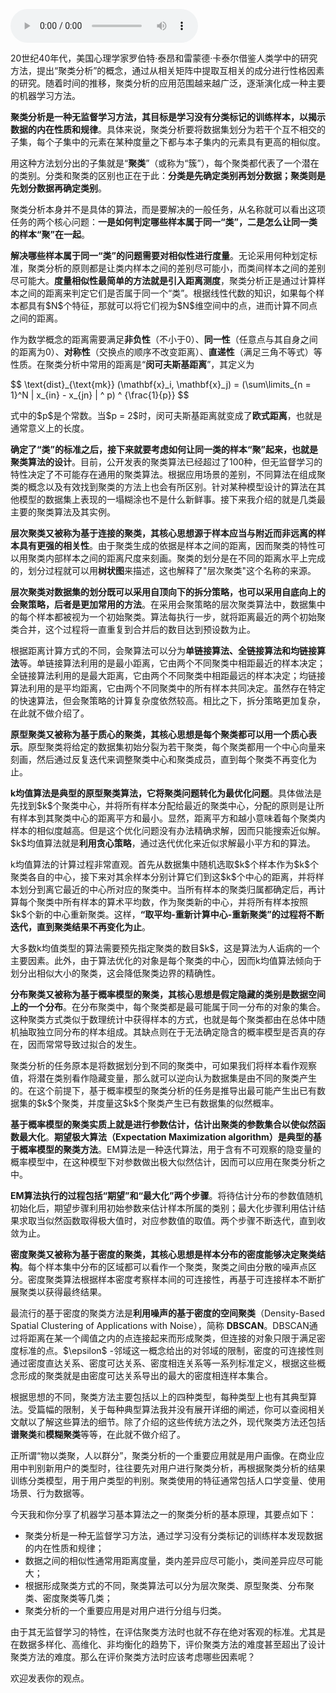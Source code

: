 <audio title="14 机器学习 _ 物以类聚，人以群分：聚类分析" src="https://static001.geekbang.org/resource/audio/dd/56/dd2b1cbd54f6fb998c2df0880da79456.mp3" controls="controls"></audio> 
<p>20世纪40年代，美国心理学家罗伯特·泰昂和雷蒙德·卡泰尔借鉴人类学中的研究方法，提出“聚类分析”的概念，通过从相关矩阵中提取互相关的成分进行性格因素的研究。随着时间的推移，聚类分析的应用范围越来越广泛，逐渐演化成一种主要的机器学习方法。</p>
<p><strong>聚类分析是一种无监督学习方法，其目标是学习没有分类标记的训练样本，以揭示数据的内在性质和规律</strong>。具体来说，聚类分析要将数据集划分为若干个互不相交的子集，每个子集中的元素在某种度量之下都与本子集内的元素具有更高的相似度。</p>
<p>用这种方法划分出的子集就是“<strong>聚类</strong>”（或称为“簇”），每个聚类都代表了一个潜在的类别。分类和聚类的区别也正在于此：<strong>分类是先确定类别再划分数据；聚类则是先划分数据再确定类别</strong>。</p>
<p>聚类分析本身并不是具体的算法，而是要解决的一般任务，从名称就可以看出这项任务的两个核心问题：<strong>一是如何判定哪些样本属于同一“类”，二是怎么让同一类的样本“聚”在一起</strong>。</p>
<p><strong>解决哪些样本属于同一“类”的问题需要对相似性进行度量</strong>。无论采用何种划定标准，聚类分析的原则都是让类内样本之间的差别尽可能小，而类间样本之间的差别尽可能大。<strong>度量相似性最简单的方法就是引入距离测度</strong>，聚类分析正是通过计算样本之间的距离来判定它们是否属于同一个“类”。根据线性代数的知识，如果每个样本都具有$N$个特征，那就可以将它们视为$N$维空间中的点，进而计算不同点之间的距离。</p>
<!-- [[[read_end]]] -->
<p>作为数学概念的距离需要满足<strong>非负性</strong>（不小于0）、<strong>同一性</strong>（任意点与其自身之间的距离为0）、<strong>对称性</strong>（交换点的顺序不改变距离）、<strong>直递性</strong>（满足三角不等式）等性质。在聚类分析中常用的距离是“<strong>闵可夫斯基距离</strong>”，其定义为 </p>
<p>$$ \text{dist}_{\text{mk}} (\mathbf{x}_i, \mathbf{x}_j) = (\sum\limits_{n = 1}^N | x_{in} - x_{jn} | ^ p) ^ {\frac{1}{p}} $$ </p>
<p>式中的$p$是个常数。当$p = 2$时，闵可夫斯基距离就变成了<strong>欧式距离</strong>，也就是通常意义上的长度。</p>
<p><strong>确定了“类”的标准之后，接下来就要考虑如何让同一类的样本“聚”起来，也就是聚类算法的设计</strong>。目前，公开发表的聚类算法已经超过了100种，但无监督学习的特性决定了不可能存在通用的聚类算法。根据应用场景的差别，不同算法在组成聚类的概念以及有效找到聚类的方法上也会有所区别。针对某种模型设计的算法在其他模型的数据集上表现的一塌糊涂也不是什么新鲜事。接下来我介绍的就是几类最主要的聚类算法及其实例。</p>
<p><strong>层次聚类又被称为基于连接的聚类，其核心思想源于样本应当与附近而非远离的样本具有更强的相关性</strong>。由于聚类生成的依据是样本之间的距离，因而聚类的特性可以用聚类内部样本之间的距离尺度来刻画。聚类的划分是在不同的距离水平上完成的，划分过程就可以用<strong>树状图</strong>来描述，这也解释了&quot;层次聚类&quot;这个名称的来源。</p>
<p><strong>层次聚类对数据集的划分既可以采用自顶向下的拆分策略，也可以采用自底向上的会聚策略，后者是更加常用的方法</strong>。在采用会聚策略的层次聚类算法中，数据集中的每个样本都被视为一个初始聚类。算法每执行一步，就将距离最近的两个初始聚类合并，这个过程将一直重复到合并后的数目达到预设数为止。</p>
<p>根据距离计算方式的不同，会聚算法可以分为<strong>单链接算法、全链接算法和均链接算法</strong>等。单链接算法利用的是最小距离，它由两个不同聚类中相距最近的样本决定；全链接算法利用的是最大距离，它由两个不同聚类中相距最远的样本决定；均链接算法利用的是平均距离，它由两个不同聚类中的所有样本共同决定。虽然存在特定的快速算法，但会聚策略的计算复杂度依然较高。相比之下，拆分策略更加复杂，在此就不做介绍了。</p>
<p><strong>原型聚类又被称为基于质心的聚类，其核心思想是每个聚类都可以用一个质心表示</strong>。原型聚类将给定的数据集初始分裂为若干聚类，每个聚类都用一个中心向量来刻画，然后通过反复迭代来调整聚类中心和聚类成员，直到每个聚类不再变化为止。</p>
<p><strong>k均值算法是典型的原型聚类算法，它将聚类问题转化为最优化问题</strong>。具体做法是先找到$k$个聚类中心，并将所有样本分配给最近的聚类中心，分配的原则是让所有样本到其聚类中心的距离平方和最小。显然，距离平方和越小意味着每个聚类内样本的相似度越高。但是这个优化问题没有办法精确求解，因而只能搜索近似解。$k$均值算法就是<strong>利用贪心策略</strong>，通过迭代优化来近似求解最小平方和的算法。</p>
<p>k均值算法的计算过程非常直观。首先从数据集中随机选取$k$个样本作为$k$个聚类各自的中心，接下来对其余样本分别计算它们到这$k$个中心的距离，并将样本划分到离它最近的中心所对应的聚类中。当所有样本的聚类归属都确定后，再计算每个聚类中所有样本的算术平均数，作为聚类新的中心，并将所有样本按照$k$个新的中心重新聚类。这样，<strong>“取平均-重新计算中心-重新聚类”的过程将不断迭代，直到聚类结果不再变化为止</strong>。</p>
<p>大多数k均值类型的算法需要预先指定聚类的数目$k$，这是算法为人诟病的一个主要因素。此外，由于算法优化的对象是每个聚类的中心，因而k均值算法倾向于划分出相似大小的聚类，这会降低聚类边界的精确性。</p>
<p><strong>分布聚类又被称为基于概率模型的聚类，其核心思想是假定隐藏的类别是数据空间上的一个分布</strong>。在分布聚类中，每个聚类都是最可能属于同一分布的对象的集合。这种聚类方式类似于数理统计中获得样本的方式，也就是每个聚类都由在总体中随机抽取独立同分布的样本组成。其缺点则在于无法确定隐含的概率模型是否真的存在，因而常常导致过拟合的发生。</p>
<p>聚类分析的任务原本是将数据划分到不同的聚类中，可如果我们将样本看作观察值，将潜在类别看作隐藏变量，那么就可以逆向认为数据集是由不同的聚类产生的。在这个前提下，基于概率模型的聚类分析的任务是推导出最可能产生出已有数据集的$k$个聚类，并度量这$k$个聚类产生已有数据集的似然概率。</p>
<p><strong>基于概率模型的聚类实质上就是进行参数估计，估计出聚类的参数集合以使似然函数最大化</strong>。<strong>期望极大算法（Expectation Maximization algorithm）是典型的基于概率模型的聚类方法</strong>。EM算法是一种迭代算法，用于含有不可观察的隐变量的概率模型中，在这种模型下对参数做出极大似然估计，因而可以应用在聚类分析之中。</p>
<p><strong>EM算法执行的过程包括“期望”和“最大化”两个步骤</strong>。将待估计分布的参数值随机初始化后，期望步骤利用初始参数来估计样本所属的类别；最大化步骤利用估计结果求取当似然函数取得极大值时，对应参数值的取值。两个步骤不断迭代，直到收敛为止。</p>
<p><strong>密度聚类又被称为基于密度的聚类，其核心思想是样本分布的密度能够决定聚类结构</strong>。每个样本集中分布的区域都可以看作一个聚类，聚类之间由分散的噪声点区分。密度聚类算法根据样本密度考察样本间的可连接性，再基于可连接样本不断扩展聚类以获得最终结果。</p>
<p>最流行的基于密度的聚类方法是<strong>利用噪声的基于密度的空间聚类</strong>（Density-Based Spatial Clustering of Applications with Noise），简称 <strong>DBSCAN</strong>。DBSCAN通过将距离在某一个阈值之内的点连接起来而形成聚类，但连接的对象只限于满足密度标准的点。$\epsilon$ -邻域这一概念给出的对邻域的限制，密度的可连接性则通过密度直达关系、密度可达关系、密度相连关系等一系列标准定义，根据这些概念形成的聚类就是由密度可达关系导出的最大的密度相连样本集合。</p>
<p>根据思想的不同，聚类方法主要包括以上的四种类型，每种类型上也有其典型算法。受篇幅的限制，关于每种典型算法我并没有展开详细的阐述，你可以查阅相关文献以了解这些算法的细节。除了介绍的这些传统方法之外，现代聚类方法还包括<strong>谱聚类</strong>和<strong>模糊聚类</strong>等等，在此就不做介绍了。</p>
<p>正所谓“物以类聚，人以群分”，聚类分析的一个重要应用就是用户画像。在商业应用中判别新用户的类型时，往往要先对用户进行聚类分析，再根据聚类分析的结果训练分类模型，用于用户类型的判别。聚类使用的特征通常包括人口学变量、使用场景、行为数据等。</p>
<p>今天我和你分享了机器学习基本算法之一的聚类分析的基本原理，其要点如下：</p>
<ul>
<li>聚类分析是一种无监督学习方法，通过学习没有分类标记的训练样本发现数据的内在性质和规律；</li>
<li>数据之间的相似性通常用距离度量，类内差异应尽可能小，类间差异应尽可能大；</li>
<li>根据形成聚类方式的不同，聚类算法可以分为层次聚类、原型聚类、分布聚类、密度聚类等几类；</li>
<li>聚类分析的一个重要应用是对用户进行分组与归类。</li>
</ul>
<p>由于其无监督学习的特性，在评估聚类方法时也就不存在绝对客观的标准。尤其是在数据多样化、高维化、非均衡化的趋势下，评价聚类方法的难度甚至超出了设计聚类方法的难度。那么在评价聚类方法时应该考虑哪些因素呢？</p>
<p>欢迎发表你的观点。</p>
<p><img src="https://static001.geekbang.org/resource/image/be/6f/be9208083ca3c520e1c530efd3b4dd6f.jpg" alt=""></p>
<p></p>
